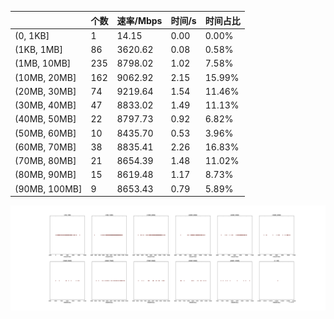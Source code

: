 |   |个数|速率/Mbps|时间/s|时间占比|
|---|---|---|---|---|
|(0, 1KB]|1|14.15|0.00|0.00%|
|(1KB, 1MB]|86|3620.62|0.08|0.58%|
|(1MB, 10MB]|235|8798.02|1.02|7.58%|
|(10MB, 20MB]|162|9062.92|2.15|15.99%|
|(20MB, 30MB]|74|9219.64|1.54|11.46%|
|(30MB, 40MB]|47|8833.02|1.49|11.13%|
|(40MB, 50MB]|22|8797.73|0.92|6.82%|
|(50MB, 60MB]|10|8435.70|0.53|3.96%|
|(60MB, 70MB]|38|8835.41|2.26|16.83%|
|(70MB, 80MB]|21|8654.39|1.48|11.02%|
|(80MB, 90MB]|15|8619.48|1.17|8.73%|
|(90MB, 100MB]|9|8653.43|0.79|5.89%|

![](./速率分布.jpg)
